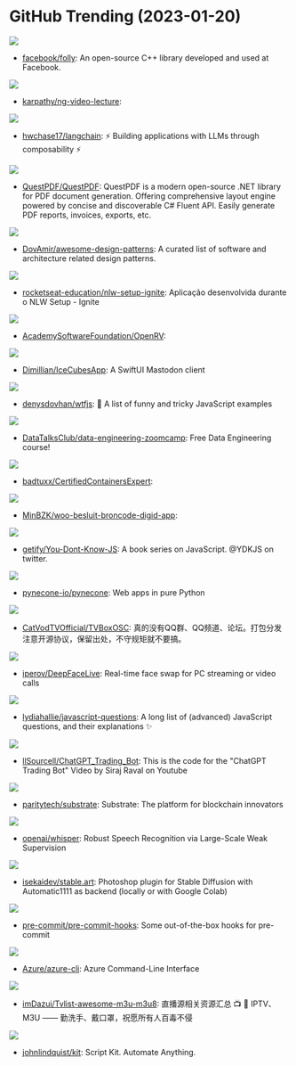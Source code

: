 # GitHub Trending (2023-01-20)

![](https://img.shields.io/badge/C%2B%2B-New%2026-green?style=flat-square&logo=appveyor)
- [facebook/folly](https://github.com/facebook/folly): An open-source C++ library developed and used at Facebook.

![](https://img.shields.io/badge/Python-New%2079-green?style=flat-square&logo=appveyor)
- [karpathy/ng-video-lecture](https://github.com/karpathy/ng-video-lecture): 

![](https://img.shields.io/badge/Python-New%20378-green?style=flat-square&logo=appveyor)
- [hwchase17/langchain](https://github.com/hwchase17/langchain): ⚡ Building applications with LLMs through composability ⚡

![](https://img.shields.io/badge/C%23-New%20538-green?style=flat-square&logo=appveyor)
- [QuestPDF/QuestPDF](https://github.com/QuestPDF/QuestPDF): QuestPDF is a modern open-source .NET library for PDF document generation. Offering comprehensive layout engine powered by concise and discoverable C# Fluent API. Easily generate PDF reports, invoices, exports, etc.

![](https://img.shields.io/badge/none-New%201-green?style=flat-square&logo=appveyor)
- [DovAmir/awesome-design-patterns](https://github.com/DovAmir/awesome-design-patterns): A curated list of software and architecture related design patterns.

![](https://img.shields.io/badge/TypeScript-New%2094-green?style=flat-square&logo=appveyor)
- [rocketseat-education/nlw-setup-ignite](https://github.com/rocketseat-education/nlw-setup-ignite): Aplicação desenvolvida durante o NLW Setup - Ignite

![](https://img.shields.io/badge/C%2B%2B-New%2053-green?style=flat-square&logo=appveyor)
- [AcademySoftwareFoundation/OpenRV](https://github.com/AcademySoftwareFoundation/OpenRV): 

![](https://img.shields.io/badge/Swift-New%20171-green?style=flat-square&logo=appveyor)
- [Dimillian/IceCubesApp](https://github.com/Dimillian/IceCubesApp): A SwiftUI Mastodon client

![](https://img.shields.io/badge/JavaScript-New%2042-green?style=flat-square&logo=appveyor)
- [denysdovhan/wtfjs](https://github.com/denysdovhan/wtfjs): 🤪 A list of funny and tricky JavaScript examples

![](https://img.shields.io/badge/Jupyter%20Notebook-New%20581-green?style=flat-square&logo=appveyor)
- [DataTalksClub/data-engineering-zoomcamp](https://github.com/DataTalksClub/data-engineering-zoomcamp): Free Data Engineering course!

![](https://img.shields.io/badge/none-New%2040-green?style=flat-square&logo=appveyor)
- [badtuxx/CertifiedContainersExpert](https://github.com/badtuxx/CertifiedContainersExpert): 

![](https://img.shields.io/badge/C%23-New%20186-green?style=flat-square&logo=appveyor)
- [MinBZK/woo-besluit-broncode-digid-app](https://github.com/MinBZK/woo-besluit-broncode-digid-app): 

![](https://img.shields.io/badge/none-New%2047-green?style=flat-square&logo=appveyor)
- [getify/You-Dont-Know-JS](https://github.com/getify/You-Dont-Know-JS): A book series on JavaScript. @YDKJS on twitter.

![](https://img.shields.io/badge/Python-New%20161-green?style=flat-square&logo=appveyor)
- [pynecone-io/pynecone](https://github.com/pynecone-io/pynecone): Web apps in pure Python

![](https://img.shields.io/badge/Java-New%20107-green?style=flat-square&logo=appveyor)
- [CatVodTVOfficial/TVBoxOSC](https://github.com/CatVodTVOfficial/TVBoxOSC): 真的没有QQ群、QQ频道、论坛。打包分发注意开源协议，保留出处，不守规矩就不要搞。

![](https://img.shields.io/badge/Python-New%2094-green?style=flat-square&logo=appveyor)
- [iperov/DeepFaceLive](https://github.com/iperov/DeepFaceLive): Real-time face swap for PC streaming or video calls

![](https://img.shields.io/badge/none-New%2081-green?style=flat-square&logo=appveyor)
- [lydiahallie/javascript-questions](https://github.com/lydiahallie/javascript-questions): A long list of (advanced) JavaScript questions, and their explanations ✨

![](https://img.shields.io/badge/Jupyter%20Notebook-New%2015-green?style=flat-square&logo=appveyor)
- [llSourcell/ChatGPT_Trading_Bot](https://github.com/llSourcell/ChatGPT_Trading_Bot): This is the code for the "ChatGPT Trading Bot" Video by Siraj Raval on Youtube

![](https://img.shields.io/badge/Rust-New%2016-green?style=flat-square&logo=appveyor)
- [paritytech/substrate](https://github.com/paritytech/substrate): Substrate: The platform for blockchain innovators

![](https://img.shields.io/badge/Jupyter%20Notebook-New%20116-green?style=flat-square&logo=appveyor)
- [openai/whisper](https://github.com/openai/whisper): Robust Speech Recognition via Large-Scale Weak Supervision

![](https://img.shields.io/badge/Vue-New%2010-green?style=flat-square&logo=appveyor)
- [isekaidev/stable.art](https://github.com/isekaidev/stable.art): Photoshop plugin for Stable Diffusion with Automatic1111 as backend (locally or with Google Colab)

![](https://img.shields.io/badge/Python-New%207-green?style=flat-square&logo=appveyor)
- [pre-commit/pre-commit-hooks](https://github.com/pre-commit/pre-commit-hooks): Some out-of-the-box hooks for pre-commit

![](https://img.shields.io/badge/Python-New%201-green?style=flat-square&logo=appveyor)
- [Azure/azure-cli](https://github.com/Azure/azure-cli): Azure Command-Line Interface

![](https://img.shields.io/badge/none-New%2028-green?style=flat-square&logo=appveyor)
- [imDazui/Tvlist-awesome-m3u-m3u8](https://github.com/imDazui/Tvlist-awesome-m3u-m3u8): 直播源相关资源汇总 📺 💯 IPTV、M3U —— 勤洗手、戴口罩，祝愿所有人百毒不侵

![](https://img.shields.io/badge/TypeScript-New%20133-green?style=flat-square&logo=appveyor)
- [johnlindquist/kit](https://github.com/johnlindquist/kit): Script Kit. Automate Anything.

